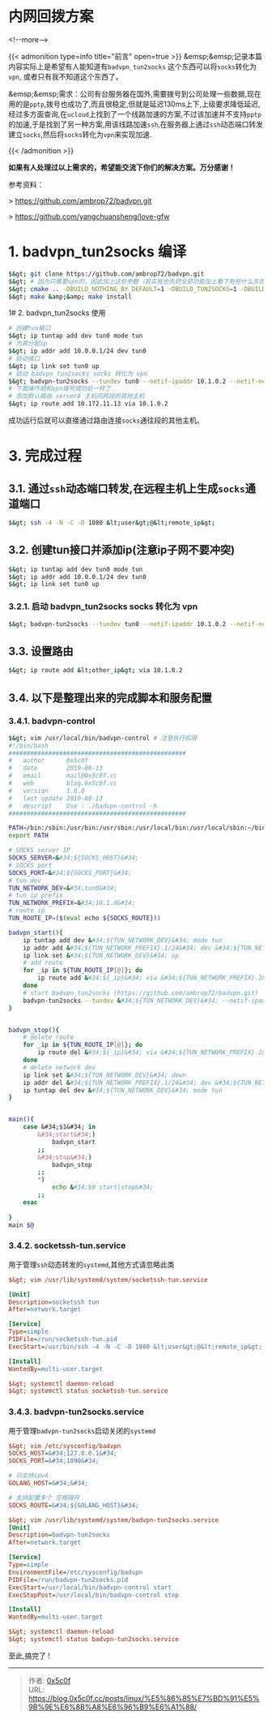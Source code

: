 # 内网回拨方案

&lt;!--more--&gt;

{{&lt; admonition type=info title=&#34;前言&#34; open=true &gt;}}
&amp;emsp;&amp;emsp;记录本篇内容实际上是希望有人能知道有`badvpn_tun2socks` 这个东西可以将`socks`转化为`vpn`, 或者只有我不知道这个东西了。  

&amp;emsp;&amp;emsp;需求：公司有台服务器在国外,需要拨号到公司处理一些数据,现在用的是`pptp`,拨号也成功了,而且很稳定,但就是延迟130ms上下,上级要求降低延迟,经过多方面查询,在`ucloud`上找到了一个线路加速的方案,不过该加速并不支持`pptp`的加速,于是找到了另一种方案,用该线路加速`ssh`,在服务器上通过`ssh`动态端口转发建立`socks`,然后将`socks`转化为`vpn`来实现加速.   

{{&lt; /admonition &gt;}}


**如果有人处理过以上需求的，希望能交流下你们的解决方案。万分感谢！**  

参考资料： 

&gt; https://github.com/ambrop72/badvpn.git  

&gt; https://github.com/yangchuansheng/love-gfw


# 1. badvpn_tun2socks 编译 
```bash
$&gt; git clone https://github.com/ambrop72/badvpn.git 
$&gt; # 因为只需要vpn的，因此加上这些参数（其实我也先把全部功能加上看下有些什么东西，但是我编译不过去！），详细文档可以参看github的文档 
$&gt; cmake .. -DBUILD_NOTHING_BY_DEFAULT=1 -DBUILD_TUN2SOCKS=1 -DBUILD_UDPGW=1
$&gt; make &amp;&amp; make install 
```
1# 2. badvpn_tun2socks 使用 
```bash
# 创建tun接口
$&gt; ip tuntap add dev tun0 mode tun
# 为其分配ip 
$&gt; ip addr add 10.0.0.1/24 dev tun0
# 启动接口 
$&gt; ip link set tun0 up
# 启动 badvpn_tun2socks socks 转化为 vpn
$&gt; badvpn-tun2socks --tundev tun0 --netif-ipaddr 10.1.0.2 --netif-netmask 255.255.255.0 --socks-server-addr &#34;127.0.0.1:1080&#34;
# 下面操作就和vpn拨号成功后一样了 
# 添加默认路由 serverA 主机同网段的其他主机 
$&gt; ip route add 10.172.11.13 via 10.1.0.2
```
成功运行后就可以直接通过路由连接`socks`通往段的其他主机。

# 3. 完成过程 
## 3.1. 通过`ssh`动态端口转发,在远程主机上生成`socks`通道端口 
```bash
$&gt; ssh -4 -N -C -D 1080 &lt;user&gt;@&lt;remote_ip&gt;
```

## 3.2. 创建tun接口并添加ip(注意ip子网不要冲突) 
```bash
$&gt; ip tuntap add dev tun0 mode tun
$&gt; ip addr add 10.0.0.1/24 dev tun0
$&gt; ip link set tun0 up
```

### 3.2.1. 启动 badvpn_tun2socks socks 转化为 vpn 
```bash
$&gt; badvpn-tun2socks --tundev tun0 --netif-ipaddr 10.1.0.2 --netif-netmask 255.255.255.0 --socks-server-addr &#34;127.0.0.1:1080&#34;
```

## 3.3. 设置路由 
```bash
$&gt; ip route add &lt;other_ip&gt; via 10.1.0.2
```
## 3.4. 以下是整理出来的完成脚本和服务配置
### 3.4.1. badvpn-control 
```bash
$&gt; vim /usr/local/bin/badvpn-control # 注意执行权限 
#!/bin/bash
################################################# 
#   author      0x5c0f 
#   date        2019-08-13 
#   email       mail@0x5c0f.cc 
#   web         blog.0x5c0f.cc 
#   version     1.0.0
#   last update 2019-08-13
#   descript    Use : ./badvpn-control -h
################################################# 

PATH=/bin:/sbin:/usr/bin:/usr/sbin:/usr/local/bin:/usr/local/sbin:~/bin
export PATH

# SOCKS server IP 
SOCKS_SERVER=&#34;${SOCKS_HOST}&#34;
# SOCKS port
SOCKS_PORT=&#34;${SOCKS_PORT}&#34;
# tun dev 
TUN_NETWORK_DEV=&#34;tun0&#34;
# tun ip prefix 
TUN_NETWORK_PREFIX=&#34;10.1.0&#34;
# route ip
TUN_ROUTE_IP=($(eval echo ${SOCKS_ROUTE}))

badvpn_start(){
    ip tuntap add dev &#34;${TUN_NETWORK_DEV}&#34; mode tun
    ip addr add &#34;${TUN_NETWORK_PREFIX}.1/24&#34; dev &#34;${TUN_NETWORK_DEV}&#34;
    ip link set &#34;${TUN_NETWORK_DEV}&#34; up
    # add route 
    for _ip in ${TUN_ROUTE_IP[@]}; do
        ip route add &#34;${_ip}&#34; via &#34;${TUN_NETWORK_PREFIX}.2&#34;
    done
    # start badvpn_tun2socks (https://github.com/ambrop72/badvpn.git)
    badvpn-tun2socks --tundev &#34;${TUN_NETWORK_DEV}&#34; --netif-ipaddr &#34;${TUN_NETWORK_PREFIX}.2&#34; --netif-netmask 255.255.255.0 --socks-server-addr &#34;${SOCKS_SERVER}:${SOCKS_PORT}&#34;
}


badvpn_stop(){
    # delete route 
    for _ip in ${TUN_ROUTE_IP[@]}; do
        ip route del &#34;${_ip}&#34; via &#34;${TUN_NETWORK_PREFIX}.2&#34;
    done
    # delete network dev 
    ip link set &#34;${TUN_NETWORK_DEV}&#34; down
    ip addr del &#34;${TUN_NETWORK_PREFIX}.1/24&#34; dev &#34;${TUN_NETWORK_DEV}&#34;
    ip tuntap del dev &#34;${TUN_NETWORK_DEV}&#34; mode tun
}


main(){
    case &#34;$1&#34; in
        &#34;start&#34;) 
            badvpn_start
        ;;
        &#34;stop&#34;)
            badvpn_stop
        ;;
        *) 
            echo &#34;$0 start|stop&#34;
        ;;
    esac
    
}
main $@ 
```

### 3.4.2. socketssh-tun.service
用于管理`ssh`动态转发的`systemd`,其他方式请忽略此类 
```ini
$&gt; vim /usr/lib/systemd/system/socketssh-tun.service

[Unit]
Description=socketssh tun
After=network.target

[Service]
Type=simple
PIDFile=/run/socketssh-tun.pid
ExecStart=/usr/bin/ssh -4 -N -C -D 1080 &lt;user&gt;@&lt;remote_ip&gt;

[Install]
WantedBy=multi-user.target

$&gt; systemctl daemon-reload 
$&gt; systemctl status socketssh-tun.service
```

### 3.4.3. badvpn-tun2socks.service
用于管理`badvpn-tun2socks`启动关闭的`systemd`  
```ini
$&gt; vim /etc/sysconfig/badvpn
SOCKS_HOST=&#34;127.0.0.1&#34;
SOCKS_PORT=&#34;1090&#34;

# 只支持ipv4 
GOLANG_HOST=&#34;&#34;

# 支持配置多个 空格隔开   
SOCKS_ROUTE=&#34;${GOLANG_HOST}&#34;

$&gt; vim /usr/lib/systemd/system/badvpn-tun2socks.service
[Unit]
Description=badvpn-tun2socks
After=network.target

[Service]
Type=simple
EnvironmentFile=/etc/sysconfig/badvpn
PIDFile=/run/badvpn-tun2socks.pid
ExecStart=/usr/local/bin/badvpn-control start
ExecStopPost=/usr/local/bin/badvpn-control stop

[Install]
WantedBy=multi-user.target

$&gt; systemctl daemon-reload 
$&gt; systemctl status badvpn-tun2socks.service
```

至此,搞完了 !

---

> 作者: [0x5c0f](https://blog.0x5c0f.cc)  
> URL: https://blog.0x5c0f.cc/posts/linux/%E5%86%85%E7%BD%91%E5%9B%9E%E6%8B%A8%E6%96%B9%E6%A1%88/  

